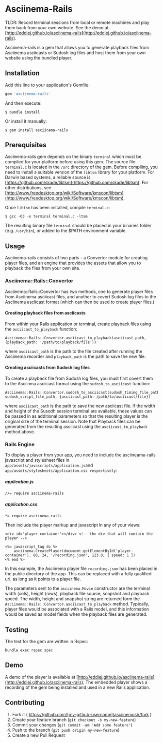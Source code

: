# Asciinema-Rails

TLDR: Record terminal sessions from local or remote machines and play them back from your own website. See the demo at [http://eddiej.github.io/asciinema-rails](http://eddiej.github.io/asciinema-rails).

Asciinema-rails is a gem that allows you to generate playback files from Asciinema asciicasts or Sudosh log files and host them from your own website using the bundled player.

## Installation

Add this line to your application's Gemfile:

```ruby
gem 'asciinema-rails'
```

And then execute:

    $ bundle install

Or install it manually:

    $ gem install asciinema-rails

## Prerequisites

Asciinema-rails gem depends on the binary `terminal` which must be compiled for your platform before using this gem. The source file `terminal.c` is located in the `/src` directory of the gem. Before compiling, you need to install a suitable version of the `libtsm` library for your platform. For Darwin based systems, a reliable source is 
[https://github.com/skade/libtsm](https://github.com/skade/libtsm). For other distributions, see [http://www.freedesktop.org/wiki/Software/kmscon/libtsm](http://www.freedesktop.org/wiki/Software/kmscon/libtsm).

Once `libtsm` has been installed, compile `terminal.c`:

    $ gcc -O3 -o terminal terminal.c -ltsm

The resulting binary file `terminal` should be placed in your binaries folder (e.g. `/usr/bin`), or added to the $PATH environment variable.


## Usage

Asciinema-rails consists of two parts - a Convertor module for creating player files, and an engine that provides the assets that allow you to playback the files from your own site.

### Asciinema::Rails::Convertor

Asciinema::Rails::Convertor has two methods, one to generate player files from Asciinema asciicast files, and another to covert Sudosh log files to the Asciinema asciicast format (which can then be used to create player files.)

#### Creating playback files from asciicasts
From within your Rails application or terminal, create playback files using the `asciicast_to_playback` function:

    Asciinema::Rails::Convertor.asciicast_to_playback(asciicast_path, {playback_path: '/path/to/playback/file'})

where `asciicast_path` is the path to the file created after running the Asciinema recorder and `playback_path` is the path to save the new file.

#### Creating asciicasts from Sudosh log files
To create a playback file from Sudosh log files, you must first covert them to the Asciinma asciicast format using the `sudosh_to_asciicast` function:

    Asciinema::Rails::Convertor.sudosh_to_asciicast(sudosh_timing_file_path, sudosh_script_file_path, {asciicast_path: /path/to/asciicast/file})

where `asciicast_path` is the path to save the new asciicast file. If the width and height of the Susodh session terminal are available, these values can be passed in as additional parameters so that the resulting player is the original size of the terminal session. Note that Playback files can be generated from the resulting asciicast using the `asciicast_to_playback` method above. 

### Rails Engine

To display a player from your app, you need to include the asciineama-rails javascript and stylesheet files in ```app/assets/javascripts/application.js```and ```app/assets/stylesheets/application.css respectively```:

##### application.js
    //= require asciinema-rails

##### application.css
    *= require asciinema-rails
 
Then include the player markup and javascript in any of your views:

    <div id='player-container'></div> <!-- the div that will contain the player -->

    <%= javascript_tag do %>
        asciinema.CreatePlayer(document.getElementById('player-container'), 80, 24, '/recording.json', 123.0, { speed: 1 })
    <% end %>

In this example, the Asciinema player file `recording.json` has been placed in the public directory of the app. This can be replaced with a fully qualified url, as long as it points to a player file.

The parameters sent to the `asciinema.Movie` constructor are the terminal width (cols), height (rows), playback file source, snapshot and playback speed. 
The width, height and snapshot string are returned form the `Asciinema::Rails::Convertor.asciicast_to_playback` method. Typically, player files would be associated with a Rails model, and this information would be saved as model fields when the playback files are generated.


## Testing
The test for the gem are written in Rspec:

    bundle exec rspec spec

## Demo
A demo of the player is available at [http://eddiej.github.io/asciinema-rails](http://eddiej.github.io/asciinema-rails). The embedded player shows a recording of the gem being installed and used in a new Rails application.

## Contributing

1. Fork it ( https://github.com/[my-github-username]/asciinemosh/fork )
2. Create your feature branch (`git checkout -b my-new-feature`)
3. Commit your changes (`git commit -am 'Add some feature'`)
4. Push to the branch (`git push origin my-new-feature`)
5. Create a new Pull Request
